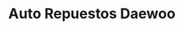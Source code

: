 ---
title: "Auto Repuestos Daewoo"
url: /barrios-unidos/auto-repuestos-daewoo/
shop: piezas de automóviles
---